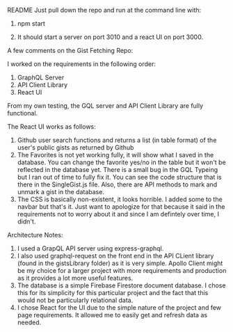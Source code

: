 README
Just pull down the repo and run at the command line with:

1. npm start

2. It should start a server on port 3010 and a react UI on port 3000.

A few comments on the Gist Fetching Repo:

I worked on the requirements in the following order:

1. GraphQL Server
2. API Client Library
3. React UI

From my own testing, the GQL server and API Client Library are fully functional.

The React UI works as follows:

1. Github user search functions and returns a list (in table format) of the user's public gists as returned by Github
2. The Favorites is not yet working fully, it will show what I saved in the database. You can change the favorite yes/no in the table but it won't be reflected in the database yet. There is a small bug in the GQL Typeing but I ran out of time to fully fix it. You can see the code structure that is there in the SingleGist.js file. Also, there are API methods to mark and unmark a gist in the database.
3. The CSS is basically non-existent, it looks horrible. I added some to the navbar but that's it. Just want to apologize for that because it said in the requirements not to worry about it and since I am defintely over time, I didn't.

Architecture Notes:

1. I used a GrapQL API server using express-graphql.
2. I also used graphql-request on the front end in the API CLient library (found in the gistsLibrary folder) as it is very simple. Apollo Client might be my choice for a larger project with more requirements and production as it provides a lot more useful features.
3. The database is a simple Firebase Firestore document database. I chose this for its simplicity for this particular project and the fact that this would not be particularly relational data.
4. I chose React for the UI due to the simple nature of the project and few page requirements. It allowed me to easily get and refresh data as needed.
